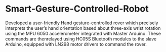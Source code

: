 # Smart-Gesture-Controlled-Robot
 Developed a user-friendly Hand gesture-controlled rover which precisely interprets the user’s hand orientation based about three-axis wrist rotation using the MPU 6050 accelerometer integrated with Master Arduino. These commands are thenrelayed using HC05S Bluetooth modules to the slave Arduino, equipped with LN298 motor drivers to command the rover.

